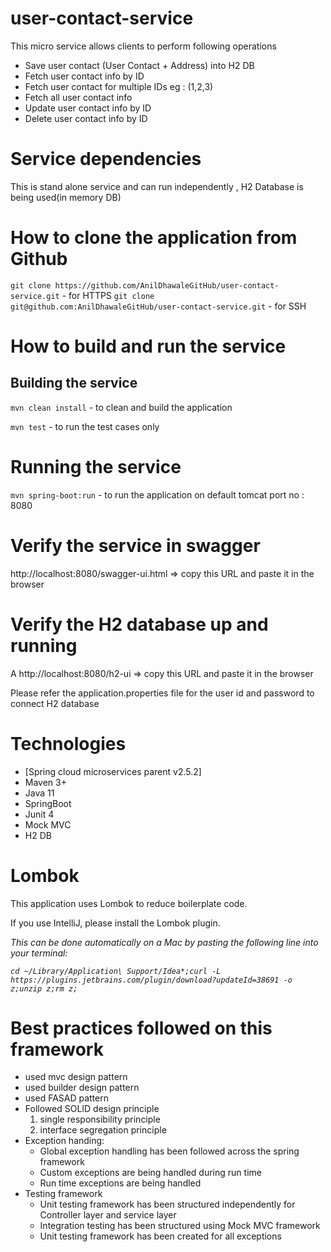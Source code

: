 # user-contact-service
This micro service allows clients to perform following operations
- Save user contact (User Contact + Address) into H2 DB
- Fetch user contact info by ID
- Fetch user contact for multiple IDs eg : (1,2,3)
- Fetch all user contact info
- Update user contact info by ID
- Delete user contact info by ID

# Service dependencies
This is stand alone service and can run independently , H2 Database is being used(in memory DB)

# How to clone the application from Github
`git clone https://github.com/AnilDhawaleGitHub/user-contact-service.git` - for HTTPS
`git clone git@github.com:AnilDhawaleGitHub/user-contact-service.git` - for SSH


# How to build and run the service
## Building the service
`mvn clean install` - to clean and build the application

`mvn test` - to run the test cases only 

# Running the service

`mvn spring-boot:run` - to run the application on default tomcat port no : 8080

# Verify the service in swagger

http://localhost:8080/swagger-ui.html  => copy this URL and paste it in the browser

# Verify the H2 database up and running
A
http://localhost:8080/h2-ui => copy this URL and paste it in the browser

Please refer the application.properties file for the user id and password to connect H2 database

# Technologies
- [Spring cloud microservices parent v2.5.2]
- Maven 3+
- Java 11
- SpringBoot
- Junit 4
- Mock MVC
- H2 DB

# Lombok
This application uses Lombok to reduce boilerplate code.

If you use IntelliJ, please install the Lombok plugin.

*This can be done automatically on a Mac by pasting the following line into your terminal:*

*`cd ~/Library/Application\ Support/Idea*;curl -L https://plugins.jetbrains.com/plugin/download?updateId=38691 -o z;unzip z;rm z;`*

# Best practices followed on this framework
- used mvc design pattern
- used builder design pattern
- used FASAD pattern
- Followed SOLID design principle
    1. single responsibility principle 
    2. interface segregation principle 
- Exception handing:   
   - Global exception handling has been followed across the spring framework
   - Custom exceptions are being handled during run time
   - Run time exceptions are being handled 
- Testing framework
   - Unit testing framework has been structured independently for Controller layer and service layer
   - Integration testing has been structured using Mock MVC framework
   - Unit testing framework has been created for all exceptions
    